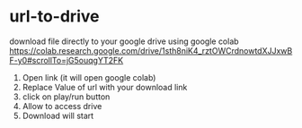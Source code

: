 # url-to-drive
download file directly to your google drive using google colab       
https://colab.research.google.com/drive/1sth8niK4_rztOWCrdnowtdXJJxwBF-y0#scrollTo=jG5ouqgYT2FK

1. Open link (it will open google colab)
2. Replace Value of url with your download link
3. click on play/run button
4. Allow to access drive
5. Download will start

